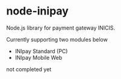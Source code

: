 # node-inipay

Node.js library for payment gateway INICIS.

Currently supporting two modules below
- INIpay Standard (PC)
- INIpay Mobile Web

not completed yet
